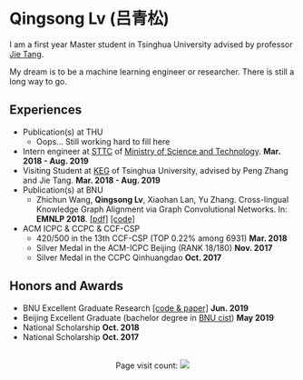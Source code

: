 # Qingsong Lv (吕青松)

I am a first year Master student in Tsinghua University advised by professor [Jie Tang](http://keg.cs.tsinghua.edu.cn/jietang/).

My dream is to be a machine learning engineer or researcher. There is still a long way to go.

## Experiences

* Publication(s) at THU
    * Oops... Still working hard to fill here
* Intern engineer at [STTC](https://www.italents.cn/) of [Ministry of Science and Technology](http://www.most.gov.cn/). **Mar. 2018 - Aug. 2019**
* Visiting Student at [KEG](http://keg.cs.tsinghua.edu.cn/) of Tsinghua University, advised by Peng Zhang and Jie Tang. **Mar. 2018 - Aug. 2019**
* Publication(s) at BNU
    * Zhichun Wang, **Qingsong Lv**, Xiaohan Lan, Yu Zhang. Cross-lingual Knowledge Graph Alignment via Graph Convolutional Networks. In: **EMNLP 2018**. [[pdf]](https://www.aclweb.org/anthology/D18-1032) [[code]](https://github.com/1049451037/GCN-Align)
* ACM ICPC & CCPC & CCF-CSP
    * 420/500 in the 13th CCF-CSP (TOP 0.22% among 6931) **Mar. 2018**
    * Silver Medal in the ACM-ICPC Beijing (RANK 18/180) **Nov. 2017**
    * Silver Medal in the CCPC Qinhuangdao **Oct. 2017**

## Honors and Awards

* BNU Excellent Graduate Research [[code & paper]](https://github.com/1049451037/HIN-Align) **Jun. 2019**
* Beijing Excellent Graduate (bachelor degree in [BNU cist](http://cisten.bnu.edu.cn/)) **May 2019**
* National Scholarship **Oct. 2018**
* National Scholarship **Oct. 2017**

<br>

<div align="center">
Page visit count: <img src="https://www.simple-counter.com/hit.php?id=zeendac&nd=9&nc=4&bc=1" />
</div>